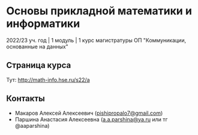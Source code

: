 # Основы прикладной математики и информатики 

2022/23 уч. год | 1 модуль | 1 курс магистратуры ОП "Коммуникации, основанные на данных"

## Страница курса

Тут: http://math-info.hse.ru/s22/a

## Контакты

+ Макаров Алексей Алексеевич (pishipropalo7@gmail.com)
+ Паршина Анастасия Алексеевна (a.a.parshina@ya.ru или тг @aaparshina)
